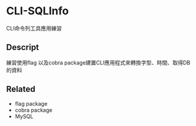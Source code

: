# CLI-SQLInfo

CLI命令列工具應用練習

## Descript

練習使用flag 以及cobra package建置CLI應用程式來轉換字型、時間、取得DB的資料 

## Related
* flag package
* cobra package
* MySQL

